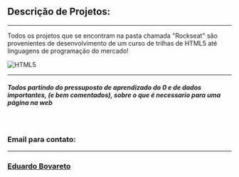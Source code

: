 ## Descrição de Projetos:
----------
<p>
Todos os projetos que se encontram na pasta chamada "Rockseat" são provenientes de desenvolvimento de um curso de trilhas de HTML5 até linguagens de programação do mercado!

<br>


![HTML5](https://img.shields.io/badge/HTML5-E34F26?style=for-the-badge&logo=html5&logoColor=white)
</p>

--------------

##### Todos partindo do pressuposto de aprendizado do 0 e  de dados importantes, (e bem comentados), sobre o que é necessario para uma página na web

<br>

<h3> Email para contato:</h3>

--------

### <a href="mailto:eduardo.ebs57@gmail.com"> Eduardo Bovareto </a>